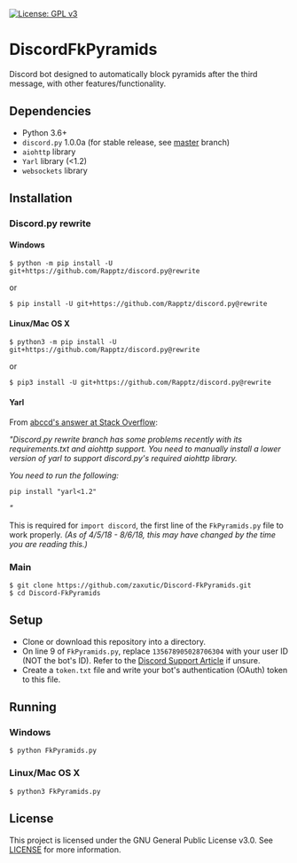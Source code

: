 [![License: GPL v3](https://img.shields.io/badge/License-GPL%20v3-blue.svg)](https://www.gnu.org/licenses/gpl-3.0)

# DiscordFkPyramids
Discord bot designed to automatically block pyramids after the third message, with other features/functionality.

## Dependencies
- Python 3.6+
- `discord.py` 1.0.0a (for stable release, see [master](https://github.com/zaxutic/Discord-FkPyramids/tree/master/) branch)
- `aiohttp` library
- `Yarl` library (<1.2)
- `websockets` library

## Installation
### Discord.py rewrite
#### Windows
```
$ python -m pip install -U git+https://github.com/Rapptz/discord.py@rewrite
```
or
```
$ pip install -U git+https://github.com/Rapptz/discord.py@rewrite
```

#### Linux/Mac OS X
```
$ python3 -m pip install -U git+https://github.com/Rapptz/discord.py@rewrite
```
or
```
$ pip3 install -U git+https://github.com/Rapptz/discord.py@rewrite
```

#### Yarl
From [abccd's answer at Stack Overflow](https://stackoverflow.com/a/50177737):

*"Discord.py rewrite branch has some problems recently with its requirements.txt and aiohttp support. You need to manually install a lower version of yarl to support discord.py's required aiohttp library.*

*You need to run the following:*
```
pip install "yarl<1.2"
```
*"*

This is required for `import discord`, the first line of the `FkPyramids.py` file to work properly. *(As of 4/5/18 - 8/6/18, this may have changed by the time you are reading this.)*

### Main
```
$ git clone https://github.com/zaxutic/Discord-FkPyramids.git
$ cd Discord-FkPyramids
```

## Setup 
- Clone or download this repository into a directory.
- On line 9 of `FkPyramids.py`, replace `135678905028706304` with your user ID (NOT the bot's ID). Refer to the [Discord Support Article](https://support.discordapp.com/hc/en-us/articles/206346498-Where-can-I-find-my-User-Server-Message-ID-) if unsure.
- Create a `token.txt` file and write your bot's authentication (OAuth) token to this file.

## Running
### Windows
```
$ python FkPyramids.py
```
### Linux/Mac OS X
```
$ python3 FkPyramids.py
```
## License
This project is licensed under the GNU General Public License v3.0. See [LICENSE](https://github.com/zaxutic/Discord-FkPyramids/tree/rewrite/LICENSE) for more information.
